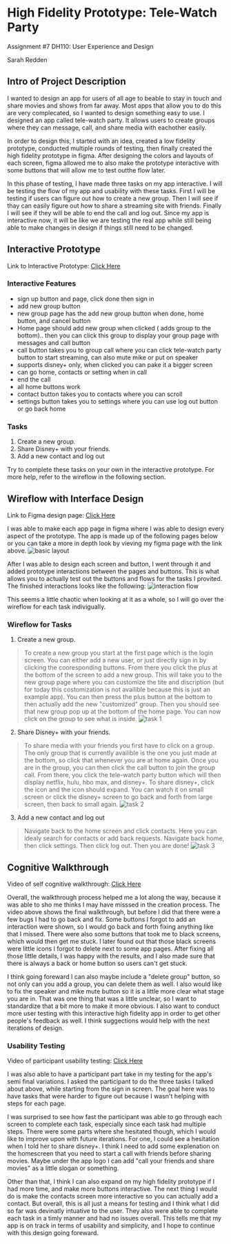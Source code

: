 # High Fidelity Prototype: Tele-Watch Party
Assignment #7 DH110: User Experience and Design

Sarah Redden

## Intro of Project Description

I wanted to design an app for users of all age to beable to stay in touch and share movies and shows from far away. Most apps that allow you to do this are very complecated, so I wanted to design something easy to use. I designed an app called tele-watch party. It allows users to create groups where they can message, call, and share media with eachother easily. 

In order to design this, I started with an idea, created a low fidelity prototype, conducted multiple rounds of testing, then finally created the high fidelity prototype in figma. After designing the colors and layouts of each screen, figma allowed me to also make the prototype interactive with some buttons that will allow me to test outthe flow later. 

In this phase of testing, I have made three tasks on my app interactive. I will be testing the flow of my app and usability with these tasks. First I will be testing if users can figure out how to create a new group. Then I will see if thay can easily figure out how to share a streaming site with friends. Finally I will see if they will be able to end the call and log out. Since my app is interactive now, it will be like we are testing the real app while still being able to make changes in design if things still need to be changed. 


## Interactive Prototype
Link to Interactive Prototype: [Click Here](https://www.figma.com/proto/JoG48N0CxSEeutdR6lSq0O/High-Fidelity-Prototype?type=design&node-id=4-101&scaling=scale-down&page-id=0%3A1)
### Interactive Features
* sign up button and page, click done then sign in
* add new group button 
* new group page has the add new group button when done, home button, and cancel button
* Home page should add new group when clicked ( adds group to the bottom).. then you can click this group to display your group page with messages and call button
* call button takes you to group call where you can click tele-watch party button to start streaming, can also mute mike or put on speaker
* supports disney+ only, when clicked you can pake it a bigger screen
* can go home, contacts or setting when in call
* end the call
* all home buttons work
* contact button takes you to contacts where you can scroll
* settings button takes you to settings where you can use log out button or go back home

### Tasks
1. Create a new group.
2. Share Disney+ with your friends.
3. Add a new contact and log out

Try to complete these tasks on your own in the interactive prototype. For more help, refer to the wireflow in the following section.



## Wireflow with Interface Design
Link to Figma design page: [Click Here](https://www.figma.com/file/JoG48N0CxSEeutdR6lSq0O/High-Fidelity-Prototype?type=design&node-id=0%3A1&t=gJxyR8dnmhlAq1bW-1)

I was able to make each app page in figma where I was able to design every aspect of the prototype. The app is made up of the following pages below or you can take a more in depth look by vieving my figma page with the link above.
![basic layout](basicDesign.png)

After I was able to design each screen and button, I went through it and added prototype interactions between the pages and buttons. This is what allows you to actually test out the buttons and flows for the tasks I provited. The finished interactions looks like the following:
![interaction flow](interactionFlow.png)

This seems a little chaotic when looking at it as a whole, so I will go over the wireflow for each task indivigually.

### Wireflow for Tasks
1. Create a new group.
> To create a new group you start at the first page which is the login screen. You can either add a new user, or just directly sign in by clicking the cooresponding buttons. From there you click the plus at the bottom of the screen to add a new group. This will take you to the new group page where you can customize the tite and discription (but for today this costomization is not availible because this is just an example app). You can then press the plus button at the bottom to then actually add the new "customized" group. Then you should see that new group pop up at the bottom of the home page. You can now click on the group to see what is inside.
![task 1 ](task1.png)

2. Share Disney+ with your friends.
> To share media with your friends you first have to click on a group. The only group that is currently availible is the one you just made at the bottom, so click that whenever you are at home again. Once you are in the group, you can then click the call button to join the group call. From there, you click the tele-watch party button which will then display netflix, hulu, hbo max, and disney+. To share disney+, click the icon and the icon should expand. You can watch it on small screen or click the disney+ screen to go back and forth from large screen, then back to small again. 
![task 2](task2.png)

3. Add a new contact and log out
> Navigate back to the home screen and click contacts. Here you can idealy search for contacts or add back requests. Navigate back home, then click settings. Then click log out. Then you are done!
![task 3](task3.png)


## Cognitive Walkthrough
Video of self cognitive walkthrough: [Click Here](https://youtu.be/ljm-O6PXcvM)

Overall, the walkthrough process helped me a lot along the way, because it was able to sho me thinks I may have misssed in the creation process. The video above shows the final walkthrough, but before I did that there were a few bugs I had to go back and fix. Some buttons I forgot to add an interaction were shown, so I would go back and forth fixing anything like that I missed. There were also some buttons that took me to black screens, which would then get me stuck. I later found out that those black screens were little icons I forgot to delete next to some app pages. After fixing all those little details, I was happy with the results, and I also made sure that there is always a back or home button so users can't get stuck.

I think going foreward I can also maybe include a "delete group" button, so not only can you add a group, you can delete them as well. I also would like to fix the speaker and mike mute button so it is a little more clear what stage you are in. That was one thing that was a little unclear, so I want to standardize that a bit more to make it more obvious. I also want to conduct more user testing with this interactive high fidelity app in order to get other people's feedback as well. I think suggections would help with the next iterations of design.


### Usability Testing
Video of participant usability testing: [Click Here](https://youtu.be/l8FxQDEoziE)

I was also able to have a participant part take in my testing for the app's semi final variations. I asked the participant to do the three tasks I talked about above, while starting from the sign in screen. The goal here was to have tasks that were harder to figure out because I wasn't helping with steps for each page. 

I was surprised to see how fast the participant was able to go through each screen to complete each task, especially since each task had multiple steps. There were some parts where she hesitated though, which I would like to improve upon with future iterations. For one, I could see a hesitation when I told her to share disney+. I think I need to add some explenation on the homescreen that you need to start a call with friends before sharing movies. Maybe under the app logo I can add "call your friends and share movies" as a little slogan or something. 

Other than that, I think I can also expand on my high fidelity prototype if I had more time, and make more buttons interactive. The next thing I would do is make the contacts screen more interactive so you can actually add a contact. But overall, this is all just a means for testing and I think what I did so far was devinatly intuative to the user. They also were able to complete each task in a timly manner and had no issues overall. This tells me that my app is on track in terms of usability and simplicity, and I hope to continue with this design going foreward.




